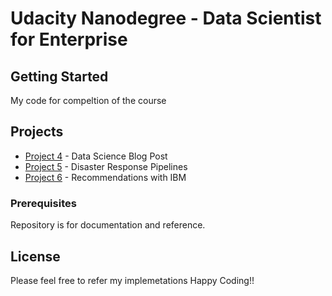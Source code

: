 # Udacity Nanodegree - Data Scientist for Enterprise

## Getting Started

My code for compeltion of the course

## Projects
* [Project 4](https://github.com/venkataramanagorle/Udacity-Nanodegree-Data-Scientist-For-Enterprise/tree/master/Project%204) - Data Science Blog Post
* [Project 5](https://github.com/venkataramanagorle/Udacity-Nanodegree-Data-Scientist-For-Enterprise/tree/master/Project%205) - Disaster Response Pipelines
* [Project 6](https://github.com/venkataramanagorle/Udacity-Nanodegree-Data-Scientist-For-Enterprise/tree/master/Project%206) - Recommendations with IBM

### Prerequisites

Repository is for documentation and reference.

## License

Please feel free to refer my implemetations
Happy Coding!!

